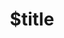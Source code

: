 ---
title: $title
second_title: Aspose.Drawing for .NET API Referansı
description: $description
type: docs
weight: $weight
url: /tr/net/$ref/
---